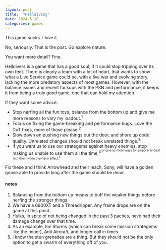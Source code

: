 ```yaml
---
layout: post
title:  "Helldiving"
date: 2024-5-10
categories: games
---
```

This game sucks. I love it.

No, seriously. That is the post. Go explore nature.

You want more detail? Fine.

Helldivers is a game that has a good soul, if it could stop tripping over its own feet. There is clearly a team with a lot of heart, that wants to show what a Live Service game could be, with a live war and evolving story, lacking the more predatory aspects of most games. However, with the balance issues and recent fuckups with the PSN and performance, it keeps it from being a truly *good* game, one that can hold my attention.

If they want some advice:

* Stop nerfing all the fun toys, balance from the bottom up and give me more reasons to vary my loadout.<sup>1<sup/>
* Focus on fixing the game-breaking and performance bugs. Love the DoT fixes, more of those please.<sup>2<sup/>
* Slow down on pushing new things out the door, and shore up code quality. Unrelated changes should not break unrelated things.<sup>3<sup/>
* If you want us to use our strategems against heavy enemies, stop making us unable to use them all the time,<sup>4<sup/> or give us more ways to temporarily deal with them while they're in effect.<sup>5<sup/>

Fix these and I think Arrowhead and their leach, Sony, will have a golden goose able to provide long after the game should be dead.


#### notes
1. Balancing from the bottom up means to buff the weaker things before nerfing the stronger things
2. We have a 6900XT and a Threadripper. Any frame drops are on the game at this point.
3. Hulks, in spite of not being changed in the past 3 paches, have had their damage change over that time.
4. As an example, Ion Storms (which can break some mission strategems like the miner), Anti Aircraft, and longer call in times
5. I know the stun grenades are a thing. But they should not be the only option to get a swarm of everything off of you.